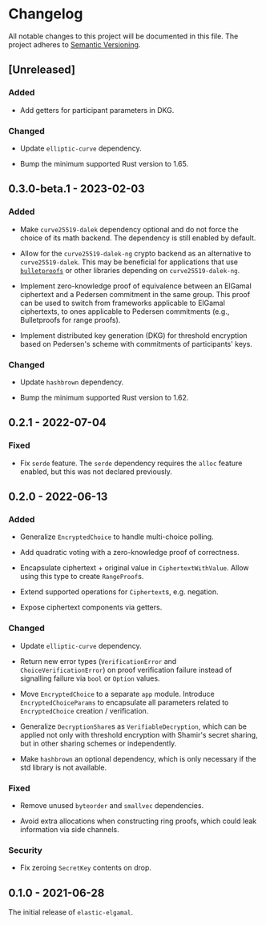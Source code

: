 # Changelog

All notable changes to this project will be documented in this file.
The project adheres to [Semantic Versioning](http://semver.org/spec/v2.0.0.html).

## [Unreleased]

### Added

- Add getters for participant parameters in DKG.

### Changed

- Update `elliptic-curve` dependency.

- Bump the minimum supported Rust version to 1.65.

## 0.3.0-beta.1 - 2023-02-03

### Added

- Make `curve25519-dalek` dependency optional and do not force the choice of its math backend.
  The dependency is still enabled by default.

- Allow for the `curve25519-dalek-ng` crypto backend as an alternative to `curve25519-dalek`.
  This may be beneficial for applications that use [`bulletproofs`] or other libraries 
  depending on `curve25519-dalek-ng`.

- Implement zero-knowledge proof of equivalence between an ElGamal ciphertext and
  a Pedersen commitment in the same group. This proof can be used to switch 
  from frameworks applicable to ElGamal ciphertexts, to ones applicable to Pedersen commitments 
  (e.g., Bulletproofs for range proofs).

- Implement distributed key generation (DKG) for threshold encryption based on Pedersen's scheme
  with commitments of participants' keys.

### Changed

- Update `hashbrown` dependency.

- Bump the minimum supported Rust version to 1.62.

## 0.2.1 - 2022-07-04

### Fixed

- Fix `serde` feature. The `serde` dependency requires the `alloc` feature enabled,
  but this was not declared previously.

## 0.2.0 - 2022-06-13

### Added

- Generalize `EncryptedChoice` to handle multi-choice polling.

- Add quadratic voting with a zero-knowledge proof of correctness.

- Encapsulate ciphertext + original value in `CiphertextWithValue`. Allow using this type
  to create `RangeProof`s.

- Extend supported operations for `Ciphertext`s, e.g. negation. 

- Expose ciphertext components via getters.

### Changed

- Update `elliptic-curve` dependency.

- Return new error types (`VerificationError` and `ChoiceVerificationError`) on proof
  verification failure instead of signalling failure via `bool` or `Option` values.

- Move `EncryptedChoice` to a separate `app` module. Introduce `EncryptedChoiceParams`
  to encapsulate all parameters related to `EncryptedChoice` creation / verification.

- Generalize `DecryptionShare`s as `VerifiableDecryption`, which can be applied not only
  with threshold encryption with Shamir's secret sharing, but in other sharing schemes
  or independently.

- Make `hashbrown` an optional dependency, which is only necessary if the std library
  is not available.

### Fixed

- Remove unused `byteorder` and `smallvec` dependencies.

- Avoid extra allocations when constructing ring proofs, which could leak
  information via side channels.

### Security

- Fix zeroing `SecretKey` contents on drop.

## 0.1.0 - 2021-06-28

The initial release of `elastic-elgamal`.

[`bulletproofs`]: https://crates.io/crates/bulletproofs
